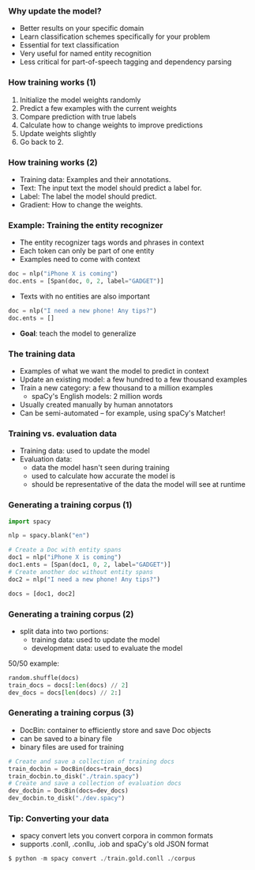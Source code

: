### Why update the model?

* Better results on your specific domain
* Learn classification schemes specifically for your problem
* Essential for text classification
* Very useful for named entity recognition
* Less critical for part-of-speech tagging and dependency parsing


### How training works (1)

1. Initialize the model weights randomly
2. Predict a few examples with the current weights
3. Compare prediction with true labels
4. Calculate how to change weights to improve predictions
5. Update weights slightly
6. Go back to 2.


### How training works (2)

* Training data: Examples and their annotations.
* Text: The input text the model should predict a label for.
* Label: The label the model should predict.
* Gradient: How to change the weights.


### Example: Training the entity recognizer

* The entity recognizer tags words and phrases in context
* Each token can only be part of one entity
* Examples need to come with context

```python
doc = nlp("iPhone X is coming")
doc.ents = [Span(doc, 0, 2, label="GADGET")]
```

* Texts with no entities are also important

```python
doc = nlp("I need a new phone! Any tips?")
doc.ents = []
```

* **Goal**: teach the model to generalize


### The training data

* Examples of what we want the model to predict in context
* Update an existing model: a few hundred to a few thousand examples
* Train a new category: a few thousand to a million examples
    * spaCy's English models: 2 million words
* Usually created manually by human annotators
* Can be semi-automated – for example, using spaCy's Matcher!


### Training vs. evaluation data

* Training data: used to update the model
* Evaluation data:
    * data the model hasn't seen during training
    * used to calculate how accurate the model is
    * should be representative of the data the model will see at runtime


### Generating a training corpus (1)
```python
import spacy

nlp = spacy.blank("en")

# Create a Doc with entity spans
doc1 = nlp("iPhone X is coming")
doc1.ents = [Span(doc1, 0, 2, label="GADGET")]
# Create another doc without entity spans
doc2 = nlp("I need a new phone! Any tips?")

docs = [doc1, doc2]
```

### Generating a training corpus (2)

* split data into two portions:
    * training data: used to update the model
    * development data: used to evaluate the model

50/50 example:

```python
random.shuffle(docs)
train_docs = docs[:len(docs) // 2]
dev_docs = docs[len(docs) // 2:]
```


### Generating a training corpus (3)

* DocBin: container to efficiently store and save Doc objects
* can be saved to a binary file
* binary files are used for training

```python
# Create and save a collection of training docs
train_docbin = DocBin(docs=train_docs)
train_docbin.to_disk("./train.spacy")
# Create and save a collection of evaluation docs
dev_docbin = DocBin(docs=dev_docs)
dev_docbin.to_disk("./dev.spacy")
```


### Tip: Converting your data

* spacy convert lets you convert corpora in common formats
* supports .conll, .conllu, .iob and spaCy's old JSON format

```python
$ python -m spacy convert ./train.gold.conll ./corpus
```